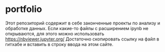 # portfolio

Этот репозиторий содержит в себе законченные проекты по анализу и обработке данных.
Если какие-то файлы с расширением ipynb не открываются, для этого можно использовать
https://nbviewer.jupyter.org/
Достаточно скопировать ссылку на файл в гитхабе и вставить в строку ввода на этом сайте.
